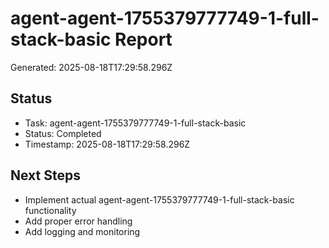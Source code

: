 # agent-agent-1755379777749-1-full-stack-basic Report

Generated: 2025-08-18T17:29:58.296Z

## Status
- Task: agent-agent-1755379777749-1-full-stack-basic
- Status: Completed
- Timestamp: 2025-08-18T17:29:58.296Z

## Next Steps
- Implement actual agent-agent-1755379777749-1-full-stack-basic functionality
- Add proper error handling
- Add logging and monitoring
